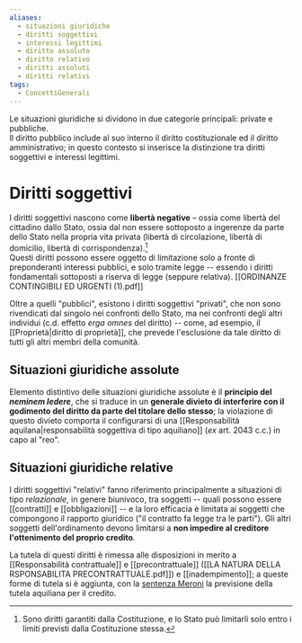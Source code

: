 ```yaml
---
aliases:
  - situazioni giuridiche
  - diritti soggettivi
  - interessi legittimi
  - diritto assoluto
  - diritto relativo
  - diritti assoluti
  - diritti relativi
tags:
  - ConcettiGenerali
---
```


Le situazioni giuridiche si dividono in due categorie principali: private e pubbliche.  
Il diritto pubblico include al suo interno il diritto costituzionale ed il diritto amministrativo; in questo contesto si inserisce la distinzione tra diritti soggettivi e interessi legittimi. 

# Diritti soggettivi
I diritti soggettivi nascono come **libertà negative** – ossia come libertà del cittadino dallo Stato, ossia dal non essere sottoposto a ingerenze da parte dello Stato nella propria vita privata (libertà di circolazione, libertà di domicilio, libertà di corrispondenza).[^1]  
Questi diritti possono essere oggetto di limitazione solo a fronte di preponderanti interessi pubblici, e solo tramite legge -- essendo i diritti fondamentali sottoposti a riserva di legge (seppure relativa). [[ORDINANZE CONTINGIBILI ED URGENTI (1).pdf]]

Oltre a quelli "pubblici", esistono i diritti soggettivi "privati", che non sono rivendicati dal singolo nei confronti dello Stato, ma nei confronti degli altri individui (c.d. effetto *erga omnes* del diritto) -- come, ad esempio, il [[Proprietà|diritto di proprietà]], che prevede l'esclusione da tale diritto di tutti gli altri membri della comunità. 

## Situazioni giuridiche assolute
Elemento distintivo delle situazioni giuridiche assolute è il **principio del *neminem ledere***, che si traduce in un **generale divieto di interferire con il godimento del diritto da parte del titolare dello stesso**; la violazione di questo divieto comporta il configurarsi di una [[Responsabilità aquilana|responsabilità soggettiva di tipo aquiliano]] (*ex* art. 2043 c.c.) in capo al "reo". 

## Situazioni giuridiche relative
I diritti soggettivi "relativi" fanno riferimento principalmente a situazioni di tipo *relazionale*, in genere biunivoco, tra soggetti -- quali possono essere [[contratti]] e [[obbligazioni]] -- e la loro efficacia è limitata ai soggetti che compongono il rapporto giuridico ("il contratto fa legge tra le parti"). Gli altri soggetti dell'ordinamento devono limitarsi a **non impedire al creditore l'ottenimento del proprio credito**. 

La tutela di questi diritti è rimessa alle disposizioni in merito a [[Responsabilità contrattuale]] e [[precontrattuale]] ([[LA NATURA DELLA RSPONSABILITA PRECONTRATTUALE.pdf]]) e [[inadempimento]]; a queste forme di tutela si è aggiunta, con la [sentenza Meroni](https://elearning.unite.it/pluginfile.php/149166/mod_resource/content/1/SSUU_174-1971.pdf) la previsione della tutela aquiliana per il credito.

[^1]: Sono diritti garantiti dalla Costituzione, e lo Stato può limitarli solo entro i limiti previsti dalla Costituzione stessa. 